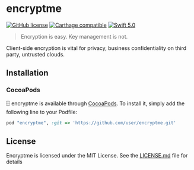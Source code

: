 # encryptme
[![GitHub license](https://img.shields.io/badge/license-MIT-blue.svg)](https://github.com/greenpintab/encryptme/blob/master/LICENSE)
[![Carthage compatible](https://img.shields.io/badge/Carthage-compatible-4BC51D.svg?style=flat)](https://github.com/greenpintab/encryptme)
[![Swift 5.0](https://img.shields.io/badge/Swift-5.0-green.svg?style=flat)](https://developer.apple.com/swift/)

> Encryption is easy. Key management is not.

Client-side encryption is vital for privacy, business confidentiality on third party, untrusted clouds.

## Installation

### CocoaPods

🗄 encryptme is available through [CocoaPods](http://cocoapods.org). To install
it, simply add the following line to your Podfile:

```ruby
pod "encryptme", :git => 'https://github.com/user/encryptme.git'
```

## License
Encryptme is licensed under the MIT License. See the [LICENSE.md](https://github.com/greenpintab/encryptme/blob/master/LICENSE) file for details
